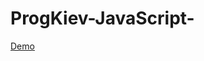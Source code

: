 # ProgKiev-JavaScript-
[Demo](https://nichteros.github.io/ProgKiev-JavaScript-/Lesson%2011/index.html)



